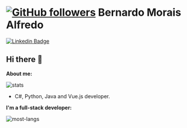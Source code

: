 # [![GitHub followers](https://img.shields.io/github/followers/tetration.svg?style=social&label=Follow&maxAge=2592000)](https://github.com/tetration?tab=followers) Bernardo Morais Alfredo

[![Linkedin Badge](https://img.shields.io/badge/-LinkedIn-blue?style=flat-square&logo=Linkedin&logoColor=white&link=https://www.linkedin.com/in/bernardo-morais-a430061b1/)](https://www.linkedin.com/in/bernardo-morais-a430061b1/)
## Hi there 👋


**About me:**

![stats](https://github-readme-stats.vercel.app/api?username=bernardomoraisbh&show_icons=true&hide_title=true&count_private=true&theme=radical)

- C#, Python, Java and Vue.js developer.

**I'm a full-stack developer:**

![most-langs](https://github-readme-stats.vercel.app/api/top-langs/?username=bernardomoraisbh&hide=javascript,html&theme=radical&layout=compact)
